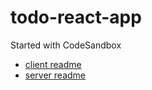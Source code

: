 # todo-react-app
Started with CodeSandbox

- [client readme]('./client/README.md')
- [server readme]('./server/README.md')

